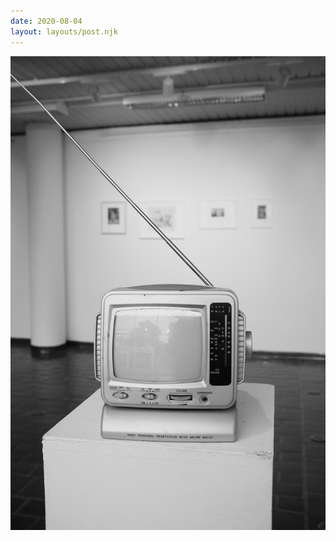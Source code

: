 ```yaml
---
date: 2020-08-04
layout: layouts/post.njk
---
```



![Vanha matkatelevisio pylvään päällä](/img/telkku.JPG)